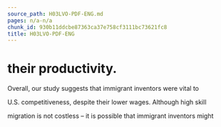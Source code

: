 ```yaml
---
source_path: H03LVO-PDF-ENG.md
pages: n/a-n/a
chunk_id: 930b11ddcbe87363ca37e758cf3111bc73621fc8
title: H03LVO-PDF-ENG
---
```

# their productivity.

Overall, our study suggests that immigrant inventors were vital to

U.S. competitiveness, despite their lower wages. Although high skill

migration is not costless – it is possible that immigrant inventors might

